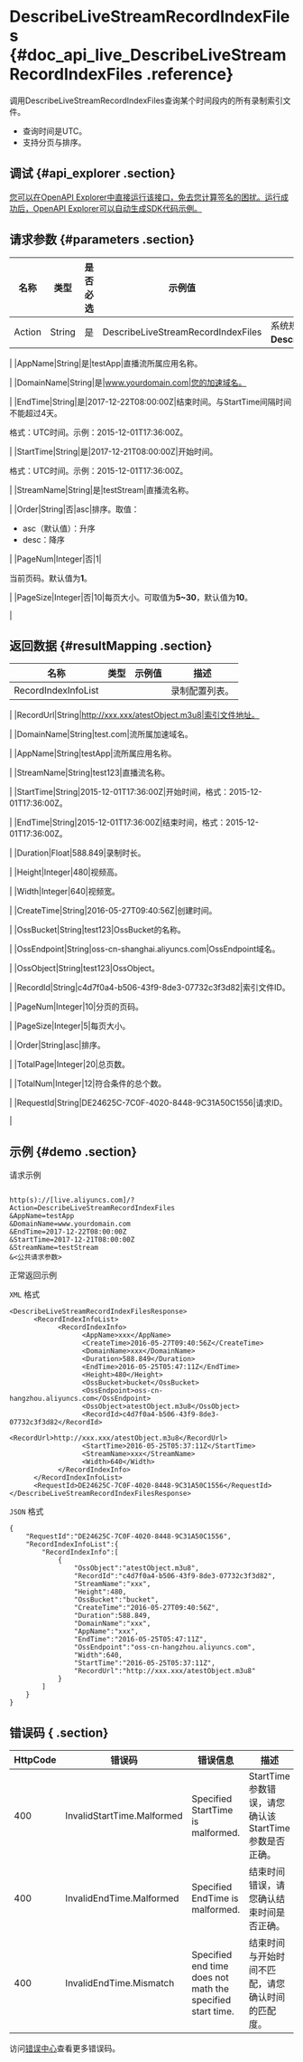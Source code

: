 # DescribeLiveStreamRecordIndexFiles {#doc_api_live_DescribeLiveStreamRecordIndexFiles .reference}

调用DescribeLiveStreamRecordIndexFiles查询某个时间段内的所有录制索引文件。

-   查询时间是UTC。
-   支持分页与排序。

## 调试 {#api_explorer .section}

[您可以在OpenAPI Explorer中直接运行该接口，免去您计算签名的困扰。运行成功后，OpenAPI Explorer可以自动生成SDK代码示例。](https://api.aliyun.com/#product=live&api=DescribeLiveStreamRecordIndexFiles&type=RPC&version=2016-11-01)

## 请求参数 {#parameters .section}

|名称|类型|是否必选|示例值|描述|
|--|--|----|---|--|
|Action|String|是|DescribeLiveStreamRecordIndexFiles|系统规定参数。取值：**DescribeLiveStreamRecordIndexFiles**。

 |
|AppName|String|是|testApp|直播流所属应用名称。

 |
|DomainName|String|是|www.yourdomain.com|您的加速域名。

 |
|EndTime|String|是|2017-12-22T08:00:00Z|结束时间。与StartTime间隔时间不能超过4天。

 格式：UTC时间。示例：2015-12-01T17:36:00Z。

 |
|StartTime|String|是|2017-12-21T08:00:00Z|开始时间。

 格式：UTC时间。示例：2015-12-01T17:36:00Z。

 |
|StreamName|String|是|testStream|直播流名称。

 |
|Order|String|否|asc|排序。取值：

 -   asc（默认值）：升序
-   desc：降序

 |
|PageNum|Integer|否|1| 

 当前页码。默认值为**1**。

 |
|PageSize|Integer|否|10|每页大小。可取值为**5~30**，默认值为**10**。

 |

## 返回数据 {#resultMapping .section}

|名称|类型|示例值|描述|
|--|--|---|--|
|RecordIndexInfoList| | |录制配置列表。

 |
|RecordUrl|String|http://xxx.xxx/atestObject.m3u8|索引文件地址。

 |
|DomainName|String|test.com|流所属加速域名。

 |
|AppName|String|testApp|流所属应用名称。

 |
|StreamName|String|test123|直播流名称。

 |
|StartTime|String|2015-12-01T17:36:00Z|开始时间，格式：2015-12-01T17:36:00Z。

 |
|EndTime|String|2015-12-01T17:36:00Z|结束时间，格式：2015-12-01T17:36:00Z。

 |
|Duration|Float|588.849|录制时长。

 |
|Height|Integer|480|视频高。

 |
|Width|Integer|640|视频宽。

 |
|CreateTime|String|2016-05-27T09:40:56Z|创建时间。

 |
|OssBucket|String|test123|OssBucket的名称。

 |
|OssEndpoint|String|oss-cn-shanghai.aliyuncs.com|OssEndpoint域名。

 |
|OssObject|String|test123|OssObject。

 |
|RecordId|String|c4d7f0a4-b506-43f9-8de3-07732c3f3d82|索引文件ID。

 |
|PageNum|Integer|10|分页的页码。

 |
|PageSize|Integer|5|每页大小。

 |
|Order|String|asc|排序。

 |
|TotalPage|Integer|20|总页数。

 |
|TotalNum|Integer|12|符合条件的总个数。

 |
|RequestId|String|DE24625C-7C0F-4020-8448-9C31A50C1556|请求ID。

 |

## 示例 {#demo .section}

请求示例

``` {#request_demo}

http(s)://[live.aliyuncs.com]/?Action=DescribeLiveStreamRecordIndexFiles
&AppName=testApp
&DomainName=www.yourdomain.com
&EndTime=2017-12-22T08:00:00Z
&StartTime=2017-12-21T08:00:00Z
&StreamName=testStream
&<公共请求参数>

```

正常返回示例

`XML` 格式

``` {#xml_return_success_demo}
<DescribeLiveStreamRecordIndexFilesResponse>
	  <RecordIndexInfoList>
		    <RecordIndexInfo>
			      <AppName>xxx</AppName>
			      <CreateTime>2016-05-27T09:40:56Z</CreateTime>
			      <DomainName>xxx</DomainName>
			      <Duration>588.849</Duration>
			      <EndTime>2016-05-25T05:47:11Z</EndTime>
			      <Height>480</Height>
			      <OssBucket>bucket</OssBucket>
			      <OssEndpoint>oss-cn-hangzhou.aliyuncs.com</OssEndpoint>
			      <OssObject>atestObject.m3u8</OssObject>
			      <RecordId>c4d7f0a4-b506-43f9-8de3-07732c3f3d82</RecordId>
			      <RecordUrl>http://xxx.xxx/atestObject.m3u8</RecordUrl>
			      <StartTime>2016-05-25T05:37:11Z</StartTime>
			      <StreamName>xxx</StreamName>
			      <Width>640</Width>
		    </RecordIndexInfo>
	  </RecordIndexInfoList>
	  <RequestId>DE24625C-7C0F-4020-8448-9C31A50C1556</RequestId>
</DescribeLiveStreamRecordIndexFilesResponse>
```

`JSON` 格式

``` {#json_return_success_demo}
{
	"RequestId":"DE24625C-7C0F-4020-8448-9C31A50C1556",
	"RecordIndexInfoList":{
		"RecordIndexInfo":[
			{
				"OssObject":"atestObject.m3u8",
				"RecordId":"c4d7f0a4-b506-43f9-8de3-07732c3f3d82",
				"StreamName":"xxx",
				"Height":480,
				"OssBucket":"bucket",
				"CreateTime":"2016-05-27T09:40:56Z",
				"Duration":588.849,
				"DomainName":"xxx",
				"AppName":"xxx",
				"EndTime":"2016-05-25T05:47:11Z",
				"OssEndpoint":"oss-cn-hangzhou.aliyuncs.com",
				"Width":640,
				"StartTime":"2016-05-25T05:37:11Z",
				"RecordUrl":"http://xxx.xxx/atestObject.m3u8"
			}
		]
	}
}
```

## 错误码 { .section}

|HttpCode|错误码|错误信息|描述|
|--------|---|----|--|
|400|InvalidStartTime.Malformed|Specified StartTime is malformed.|StartTime参数错误，请您确认该StartTime参数是否正确。|
|400|InvalidEndTime.Malformed|Specified EndTime is malformed.|结束时间错误，请您确认结束时间是否正确。|
|400|InvalidEndTime.Mismatch|Specified end time does not math the specified start time.|结束时间与开始时间不匹配，请您确认时间的匹配度。|

访问[错误中心](https://error-center.aliyun.com/status/product/live)查看更多错误码。

